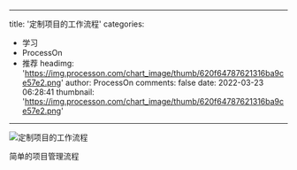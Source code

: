 
---
title: '定制项目的工作流程'
categories: 
 - 学习
 - ProcessOn
 - 推荐
headimg: 'https://img.processon.com/chart_image/thumb/620f64787621316ba9ce57e2.png'
author: ProcessOn
comments: false
date: 2022-03-23 06:28:41
thumbnail: 'https://img.processon.com/chart_image/thumb/620f64787621316ba9ce57e2.png'
---

<div>   
<img class="thumb" alt="定制项目的工作流程" src="https://img.processon.com/chart_image/thumb/620f64787621316ba9ce57e2.png" referrerpolicy="no-referrer">
<p>简单的项目管理流程</p>  
</div>
            